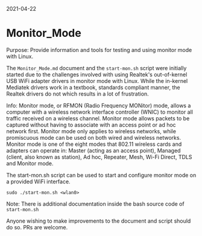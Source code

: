2021-04-22

# Monitor_Mode

Purpose: Provide information and tools for testing and using monitor mode with Linux.

The `Monitor_Mode.md` document and the `start-mon.sh` script were initially started due to the challenges involved with using Realtek's out-of-kernel USB WiFi adapter drivers in monitor mode with Linux. While the in-kernel Mediatek drivers work in a textbook, standards compliant manner, the Realtek drivers do not which results in a lot of frustration.

Info: Monitor mode, or RFMON (Radio Frequency MONitor) mode, allows a computer with a wireless network interface controller (WNIC) to monitor all traffic received on a wireless channel. Monitor mode allows packets to be captured without having to associate with an access point or ad hoc network first. Monitor mode only applies to wireless networks, while promiscuous mode can be used on both wired and wireless networks. Monitor mode is one of the eight modes that 802.11 wireless cards and adapters can operate in: Master (acting as an access point), Managed (client, also known as station), Ad hoc, Repeater, Mesh, Wi-Fi Direct, TDLS and Monitor mode.

The start-mon.sh script can be used to start and configure monitor mode on a provided WiFi interface.

```
sudo ./start-mon.sh <wlan0>
```

Note: There is additional documentation inside the bash source code of `start-mon.sh`

Anyone wishing to make improvements to the document and script should do so. PRs are welcome.
